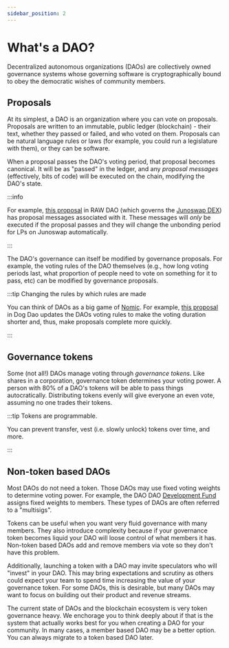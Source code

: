 ```yaml
---
sidebar_position: 2
---
```


# What's a DAO?

Decentralized autonomous organizations (DAOs) are collectively owned governance
systems whose governing software is cryptographically bound to obey the
democratic wishes of community members.

## Proposals

At its simplest, a DAO is an organization where you can vote on proposals.
Proposals are written to an immutable, public ledger (blockchain) - their text,
whether they passed or failed, and who voted on them. Proposals can be natural
language rules or laws (for example, you could run a legislature with them), or
they can be software.

When a proposal passes the DAO's voting period, that proposal becomes canonical.
It will be as "passed" in the ledger, and any *proposal messages* (effectively,
bits of code) will be executed on the chain, modifying the DAO's state.

:::info

For example, [this proposal](https://www.rawdao.zone/vote/11) in RAW DAO (which
governs the [Junoswap DEX](https://junoswap.com)) has proposal messages
associated with it. These messages will _only_ be executed if the proposal
passes and they will change the unbonding period for LPs on Junoswap
automatically.

:::

The DAO's governance can itself be modified by governance proposals. For
example, the voting rules of the DAO themselves (e.g., how long voting periods
last, what proportion of people need to vote on something for it to pass, etc)
can be modified by governance proposals.

:::tip Changing the rules by which rules are made

You can think of DAOs as a big game of
[Nomic](https://en.wikipedia.org/wiki/Nomic#:~:text=Nomic%20is%20a%20game%20in,done%20afterwards%2C%20and%20doing%20it.). For
example, [this
proposal](https://daodao.zone/dao/juno1czh5dy2kxwwt5hlw6rr2q25clj96sheftsdccswg9qe34m3wzgdswmw8ju/proposals/A9)
in Dog Dao updates the DAOs voting rules to make the voting duration shorter
and, thus, make proposals complete more quickly.

:::

## Governance tokens

Some (not all!) DAOs manage voting through *governance tokens*. Like
shares in a corporation, governance token determines your voting
power. A person with 80% of a DAO's tokens will be able to pass things
autocratically. Distributing tokens evenly will give everyone an even
vote, assuming no one trades their tokens.

:::tip Tokens are programmable.

You can prevent transfer, vest (i.e. slowly unlock) tokens over time,
and more.

:::

## Non-token based DAOs

Most DAOs do not need a token. Those DAOs may use fixed voting weights
to determine voting power. For example, the DAO DAO [Development
Fund](https://daodao.zone/dao/juno130z8079e3dvalal8lw7yu37l99umm0ytzehes00830xl546uu7aqz5akcp)
assigns fixed weights to members. These types of DAOs are often
referred to a "multisigs".

Tokens can be useful when you want very fluid governance with many
members. They also introduce complexity because if your governance
token becomes liquid your DAO will loose control of what members it
has. Non-token based DAOs add and remove members via vote so they
don't have this problem.

Additionally, launching a token with a DAO may invite speculators who
will "invest" in your DAO. This may bring expectations and scrutiny as
others could expect your team to spend time increasing the value of
your governance token. For some DAOs, this is desirable, but many DAOs
may want to focus on building out their product and revenue streams.

The current state of DAOs and the blockchain ecosystem is very token
governance heavy. We enchorage you to think deeply about if that is
the system that actually works best for you when creating a DAO for
your community. In many cases, a member based DAO may be a better
option. You can always migrate to a token based DAO later.
